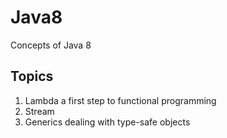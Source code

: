 # Java8
Concepts of Java 8 

## Topics

1. Lambda a first step to functional programming
2. Stream
3. Generics dealing with type-safe objects
